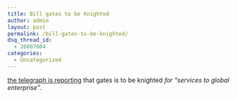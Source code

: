 ```yaml
---
title: Bill gates to be Knighted
author: admin
layout: post
permalink: /bill-gates-to-be-knighted/
dsq_thread_id:
  - 26007604
categories:
  - Uncategorized
---
```

[the telegraph is reporting][1] that gates is to be knighted *for &#8220;services to global enterprise&#8221;*.

 [1]: http://www.telegraph.co.uk/news/main.jhtml?xml=/news/2004/01/25/ngates25.xml&sSheet=/news/2004/01/25/ixnewstop.html